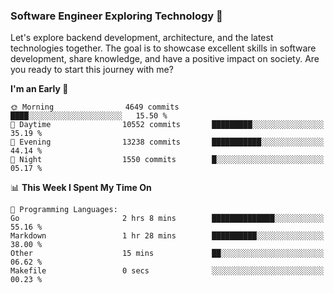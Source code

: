 ### Software Engineer Exploring Technology 🚀 

Let's explore backend development, architecture, and the latest technologies together. The goal is to showcase excellent skills in software development, share knowledge, and have a positive impact on society. Are you ready to start this journey with me?

<!--START_SECTION:waka-->
**I'm an Early 🐤** 

```text
🌞 Morning                4649 commits        ████░░░░░░░░░░░░░░░░░░░░░   15.50 % 
🌆 Daytime                10552 commits       █████████░░░░░░░░░░░░░░░░   35.19 % 
🌃 Evening                13238 commits       ███████████░░░░░░░░░░░░░░   44.14 % 
🌙 Night                  1550 commits        █░░░░░░░░░░░░░░░░░░░░░░░░   05.17 % 
```


📊 **This Week I Spent My Time On** 

```text
💬 Programming Languages: 
Go                       2 hrs 8 mins        ██████████████░░░░░░░░░░░   55.16 % 
Markdown                 1 hr 28 mins        ██████████░░░░░░░░░░░░░░░   38.00 % 
Other                    15 mins             ██░░░░░░░░░░░░░░░░░░░░░░░   06.62 % 
Makefile                 0 secs              ░░░░░░░░░░░░░░░░░░░░░░░░░   00.23 % 
```


<!--END_SECTION:waka-->
